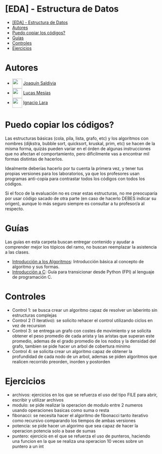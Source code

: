 # [EDA] - Estructura de Datos

- [\[EDA\] - Estructura de Datos](#eda---estructura-de-datos)
- [Autores](#autores)
- [Puedo copiar los códigos?](#puedo-copiar-los-códigos)
- [Guías](#guías)
- [Controles](#controles)
- [Ejercicios](#ejercicios)


# Autores
- <img width="32" align="center" src="https://avatars.githubusercontent.com/u/97257980?v=4"></img> [Joaquín Saldivia](https://github.com/Klefur)
- <img width="32" align="center" src="https://avatars.githubusercontent.com/u/102250934?v=4"></img> [Lucas Mesías](https://github.com/Skyrdow)
- <img width="32" align="center" src="https://avatars.githubusercontent.com/u/71242366?v=4"></img> [Ignacio Lara](https://github.com/kappita)

# Puedo copiar los códigos?
Las estructuras básicas (cola, pila, lista, grafo, etc) y los algoritmos con nombres (dijkstra, bubble sort, quicksort, kruskal, prim, etc) se hacen de la misma forma, quizás pueden variar en el órden de algunas instrucciones que no afectan el comportamiento, pero dificilmente vas a encontrar mil formas distintas de hacerlos.

Idealmente deberías hacerlo por tu cuenta la primera vez, y tener tus propias versiones para los laboratorios, ya que los profesores usan programas anti-copia para contrastar todos los códigos con todos los códigos.

Si el foco de la evaluación no es crear estas estructuras, no me preocuparía por usar código sacado de otra parte (en caso de hacerlo DEBES indicar su origen), aunque lo más seguro siempre es consultar a tu profesor/a al respecto.

# Guías
Las guías en esta carpeta buscan entregar contenido y ayudar a comprender mejor los tópicos del ramo, no buscan reemplazar la asistencia a las clases.
- [Introducción a los Algoritmos](./Algoritmos.md): Introducción básica al concepto de algoritmo y sus formas.
- [Introducción a C](./Introducción%20a%20C.md): Guía para transicionar desde Python (FPI) al lenguaje de programación C.



# Controles

- Control 1: se busca crear un algoritmo capaz de resolver un laberinto sin estructuras complejas
- Control 2 (1 iterativo): se solicito rehacer el control utilizando ciclos en vez de recursion
- Control 3: se entrega un grafo con costes de movimiento y se solicita obtener el peso promedio de cada arista y las aristas que superan este promedio, ademas de el grado promedio de los nodos y la densidad del grafo, tambien se pide hacer un arbol de cobertura minimo
- Control 4: se solicita crear un algoritmo capaz de obtener la profundidad de cada nodo de un arbol, ademas se piden algoritmos que realicen recorrido preorden, inorden y postorden

# Ejercicios

- archivos: ejercicios en los que se refuerza el uso del tipo FILE para abrir, escribir y utilizar archivos
- modulo: se pide realizar la operacion de modulo entre 2 numeros usando operaciones basicas como suma o resta
- fibonacci: se necesita hacer el algoritmo de fibonacci tanto iterativo como recursivo comparando los tiempos de ambas versiones
- potencia: se pide hacer un algorimo que sea capaz de hacer la operacion potencia solo a base de sumas
- puntero: ejercicio en el que se refuerza el uso de punteros, haciendo una funcion en la que se realiza una operacion 10 veces sobre un puntero a un int

